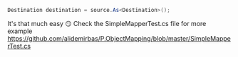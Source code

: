 ```csharp
Destination destination = source.As<Destination>();
```

It's that much easy 😏
Check the SimpleMapperTest.cs file for more example
  https://github.com/alidemirbas/P.ObjectMapping/blob/master/SimpleMapperTest.cs
